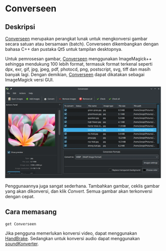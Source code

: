 # Converseen

## Deskripsi

[Converseen] merupakan perangkat lunak untuk mengkonversi gambar secara satuan atau bersamaan (batch). Converseen dikembangkan dengan bahasa C++ dan pustaka Qt5 untuk tampilan desktopnya.

Untuk pemrosesan gambar, [Converseen] menggunakan ImageMagick++ sehingga mendukung 100 lebih format, termasuk format terkenal seperti dpx, exr, gif, jpg, jpeg, pdf, photocd, png, postscript, svg, tiff dan masih banyak lagi. Dengan demikian, [Converseen] dapat dikatakan sebagai ImageMagick versi GUI.

![Converseen LangitKetujuh OS](../../media/image/converseen-langitketujuh-id.webp)

Penggunaannya juga sangat sederhana. Tambahkan gambar, ceklis gambar yang akan dikonversi, dan klik _Convert_. Semua gambar akan terkonversi dengan cepat.

## Cara memasang

```sh
get Converseen
```

Jika pengguna memerlukan konversi video, dapat menggunakan [HandBrake]. Sedangkan untuk konversi audio dapat menggunakan [soundKonverter].

[Converseen]:https://converseen.fasterland.net/
[HandBrake]:../video/handbrake.md
[soundKonverter]:../audio/soundkonverter.md
